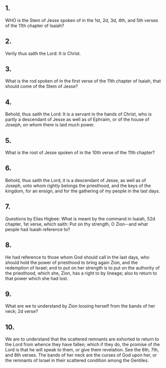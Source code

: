 ## 1.
WHO is the Stem of Jesse spoken of in the 1st, 2d, 3d, 4th, and 5th verses of the 11th chapter of Isaiah?
## 2.
Verily thus saith the Lord: It is Christ.
## 3.
What is the rod spoken of in the first verse of the 11th chapter of Isaiah, that should come of the Stem of Jesse?
## 4.
Behold, thus saith the Lord: It is a servant in the hands of Christ, who is partly a descendant of Jesse as well as of Ephraim, or of the house of Joseph, on whom there is laid much power.
## 5.
What is the root of Jesse spoken of in the 10th verse of the 11th chapter?
## 6.
Behold, thus saith the Lord, it is a descendant of Jesse, as well as of Joseph, unto whom rightly belongs the priesthood, and the keys of the kingdom, for an ensign, and for the gathering of my people in the last days.
## 7.
Questions by Elias Higbee: What is meant by the command in Isaiah, 52d chapter, 1st verse, which saith: Put on thy strength, O Zion--and what people had Isaiah reference to?
## 8.
He had reference to those whom God should call in the last days, who should hold the power of priesthood to bring again Zion, and the redemption of Israel; and to put on her strength is to put on the authority of the priesthood, which she, Zion, has a right to by lineage; also to return to that power which she had lost.
## 9.
What are we to understand by Zion loosing herself from the bands of her neck; 2d verse?
## 10.
We are to understand that the scattered remnants are exhorted to return to the Lord from whence they have fallen; which if they do, the promise of the Lord is that he will speak to them, or give them revelation. See the 6th, 7th, and 8th verses. The bands of her neck are the curses of God upon her, or the remnants of Israel in their scattered condition among the Gentiles.

